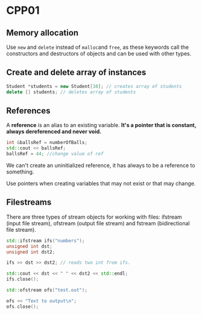 # CPP01

## Memory allocation

Use `new` and `delete` instead of `malloc`and `free`, as these keywords call the constructors and destructors of objects and can be used with other types.

## Create and delete array of instances

```CPP
Student *students = new Student[10]; // creates array of students
delete [] students; // deletes array of students
```

## References

A **reference** is an alias to an existing variable. **It's a pointer that is constant, always dereferenced and never void.**

```CPP
int &ballsRef = numberOfBalls;
std::cout << ballsRef;
ballsRef = 44; //change value of ref
```

We can't create an uninitialized reference, it has always to be a reference to something.

Use pointers when creating variables that may not exist or that may change.

## Filestreams

There are three types of stream objects for working with files: ifstream (input file stream), ofstream (output file stream) and fstream (bidirectional file stream).

```CPP
std::ifstream ifs("numbers");
unsigned int dst;
unsigned int dst2;

ifs >> dst >> dst2; // reads two int from ifs.

std::cout << dst << " " << dst2 << std::endl;
ifs.close();

std::ofstream ofs("test.out");

ofs << "Text to output\n";
ofs.close();
```
<br><br>